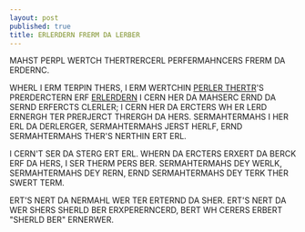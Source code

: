 ```yaml
---
layout: post
published: true
title: ERLERDERN FRERM DA LERBER
---
```


MAHST PERPL WERTCH THERTRERCERL PERFERMAHNCERS FRERM DA ERDERNC.

WHERL I ERM TERPIN THERS, I ERM WERTCHIN [PERLER THERTR](http://palytheatre.com)'S PRERDERCTERN ERF [ERLERDERN](/static/images/aladdin.jpg)
I CERN HER DA MAHSERC ERND DA SERND ERFERCTS CLERLER; I CERN HER DA ERCTERS WH ER LERD ERNERGH TER PRERJERCT THRERGH DA HERS. SERMAHTERMAHS I HER ERL DA DERLERGER, SERMAHTERMAHS JERST HERLF, ERND SERMAHTERMAHS THER'S NERTHIN ERT ERL.

I CERN'T SER DA STERG ERT ERL. WHERN DA ERCTERS ERXERT DA BERCK ERF DA HERS, I SER THERM PERS BER. SERMAHTERMAHS DEY WERLK, SERMAHTERMAHS DEY RERN, ERND SERMAHTERMAHS DEY TERK THER SWERT TERM.

ERT'S NERT DA NERMAHL WER TER ERTERND DA SHER. ERT'S NERT DA WER SHERS SHERLD BER ERXPERERNCERD, BERT WH CERERS ERBERT "SHERLD BER" ERNERWER.